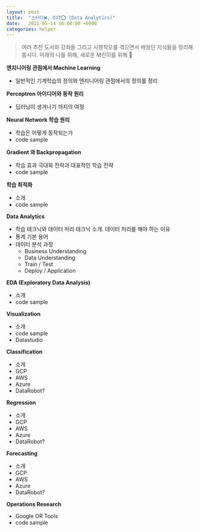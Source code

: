 ```yaml
---
layout: post
title:  "스터디❌, OJT⭕️ (Data Analytics)"
date:   2021-05-14 16:00:00 +0900
categories: helper
---
```


> 여러 추천 도서와 강좌들 그리고 시행착오를 겪으면서 배웠던 지식들을 정리해 봅시다. 미래의 나를 위해, 새로운 M린이를 위해 🥲


**엔지니어링 관점에서 Machine Learning**

- 일반적인 기계학습의 정의와 엔지니어링 관점에서의 정의를 정리

**Perceptron 아이디어와 동작 원리**

- 딥러닝이 생겨나기 까지의 여정

**Neural Network 학습 원리**

- 학습은 어떻게 동작되는가
- code sample

**Gradient 와 Backpropagation**

- 학습 효과 극대화 전락과 대표적인 학습 전략
- code sample

**학습 최적화**

- 소개
- code sample

**Data Analytics**

- 학습 테크닉와 데이터 처리 테크닉 소개. 데이터 처리를 해야 하는 이유
- 통계 기본 용어
- 데이터 분석 과정
  - Business Understanding
  - Data Understanding
  - Train / Test
  - Deploy / Application

**EDA (Exploratory Data Analysis)**

- 소개
- code sample

**Visualization**

- 소개
- code sample
- Datastudio

**Classification**

- 소개
- GCP
- AWS
- Azure
- DataRobot?

**Regression**

- 소개
- GCP
- AWS
- Azure
- DataRobot?

**Forecasting**

- 소개
- GCP
- AWS
- Azure
- DataRobot?

**Operations Research**
- Google OR Tools
- code sample